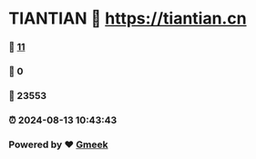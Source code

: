 # TIANTIAN :link: https://tiantian.cn 
### :page_facing_up: [11](https://tiantian.cn/tag.html) 
### :speech_balloon: 0 
### :hibiscus: 23553 
### :alarm_clock: 2024-08-13 10:43:43 
### Powered by :heart: [Gmeek](https://github.com/Meekdai/Gmeek)
